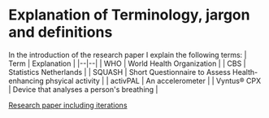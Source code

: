 # Explanation of Terminology, jargon and definitions

In the introduction of the research paper I explain the following terms:
| Term | Explanation |
|--|--|
| WHO | World Health Organization |
| CBS | Statistics Netherlands |
| SQUASH | Short Questionnaire to Assess Health-enhancing phsyical activity |
| activPAL | An accelerometer |
| Vyntus® CPX | Device that analyses a person's breathing |


[Research paper including iterations](/evidence/documents/Research-paper-iterations.pdf)
